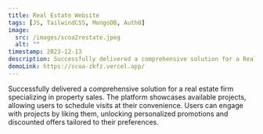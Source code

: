 ```yaml
---
title: Real Estate Website
tags: [JS, TailwindCSS, MongoDB, Auth0]
image:
  src: /images/scoa2restate.jpeg
  alt: ""
timestamp: 2023-12-13
description: Successfully delivered a comprehensive solution for a Real Estate Firm specializing in property sales. 
demoLink: https://scoa-zkfz.vercel.app/
---
```


Successfully delivered a comprehensive solution for a real estate firm specializing in property sales. The platform showcases available projects, allowing users to schedule visits at their convenience. Users can engage with projects by liking them, unlocking personalized promotions and discounted offers tailored to their preferences.